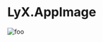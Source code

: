# LyX.AppImage

![foo](https://github.com/nx-appbuild-hub/LyX.AppImage//actions/workflows/makefile.yml/badge.svg)
